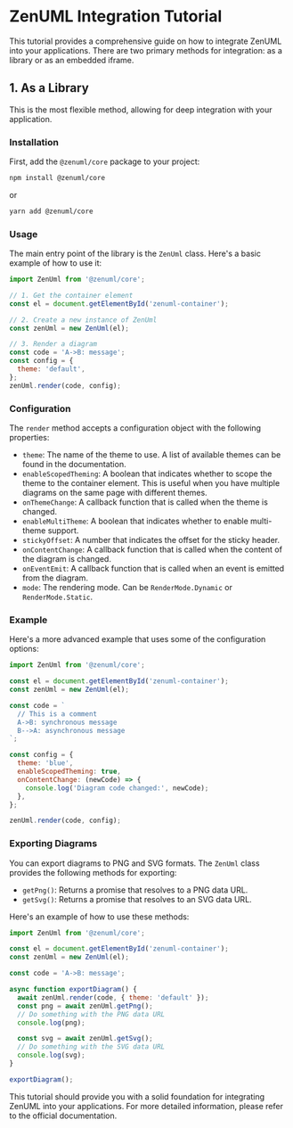 
# ZenUML Integration Tutorial

This tutorial provides a comprehensive guide on how to integrate ZenUML into your applications. There are two primary methods for integration: as a library or as an embedded iframe.

## 1. As a Library

This is the most flexible method, allowing for deep integration with your application.

### Installation

First, add the `@zenuml/core` package to your project:

```bash
npm install @zenuml/core
```

or

```bash
yarn add @zenuml/core
```

### Usage

The main entry point of the library is the `ZenUml` class. Here's a basic example of how to use it:

```javascript
import ZenUml from '@zenuml/core';

// 1. Get the container element
const el = document.getElementById('zenuml-container');

// 2. Create a new instance of ZenUml
const zenUml = new ZenUml(el);

// 3. Render a diagram
const code = 'A->B: message';
const config = {
  theme: 'default',
};
zenUml.render(code, config);
```

### Configuration

The `render` method accepts a configuration object with the following properties:

- `theme`: The name of the theme to use. A list of available themes can be found in the documentation.
- `enableScopedTheming`: A boolean that indicates whether to scope the theme to the container element. This is useful when you have multiple diagrams on the same page with different themes.
- `onThemeChange`: A callback function that is called when the theme is changed.
- `enableMultiTheme`: A boolean that indicates whether to enable multi-theme support.
- `stickyOffset`: A number that indicates the offset for the sticky header.
- `onContentChange`: A callback function that is called when the content of the diagram is changed.
- `onEventEmit`: A callback function that is called when an event is emitted from the diagram.
- `mode`: The rendering mode. Can be `RenderMode.Dynamic` or `RenderMode.Static`.

### Example

Here's a more advanced example that uses some of the configuration options:

```javascript
import ZenUml from '@zenuml/core';

const el = document.getElementById('zenuml-container');
const zenUml = new ZenUml(el);

const code = `
  // This is a comment
  A->B: synchronous message
  B-->A: asynchronous message
`;

const config = {
  theme: 'blue',
  enableScopedTheming: true,
  onContentChange: (newCode) => {
    console.log('Diagram code changed:', newCode);
  },
};

zenUml.render(code, config);
```

### Exporting Diagrams

You can export diagrams to PNG and SVG formats. The `ZenUml` class provides the following methods for exporting:

- `getPng()`: Returns a promise that resolves to a PNG data URL.
- `getSvg()`: Returns a promise that resolves to an SVG data URL.

Here's an example of how to use these methods:

```javascript
import ZenUml from '@zenuml/core';

const el = document.getElementById('zenuml-container');
const zenUml = new ZenUml(el);

const code = 'A->B: message';

async function exportDiagram() {
  await zenUml.render(code, { theme: 'default' });
  const png = await zenUml.getPng();
  // Do something with the PNG data URL
  console.log(png);

  const svg = await zenUml.getSvg();
  // Do something with the SVG data URL
  console.log(svg);
}

exportDiagram();
```

This tutorial should provide you with a solid foundation for integrating ZenUML into your applications. For more detailed information, please refer to the official documentation.
